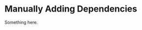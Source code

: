 [title]: # (Manually Adding Dependencies)
[tags]: # (XXX)
[priority]: # (2979)
# Manually Adding Dependencies
Something here.
